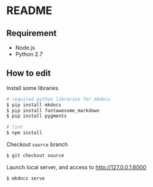 # README

## Requirement

- Node.js
- Python 2.7

## How to edit

Install some libraries

```bash
# required python libraries for mkdocs
$ pip install mkdocs
$ pip install fontawesome_markdown
$ pip install pygments

# lint
$ npm install
```

Checkout `source` branch

```bash
$ git checkout source
```

Launch local server, and access to http://127.0.0.1:8000

```bash
$ mkdocs serve
```
